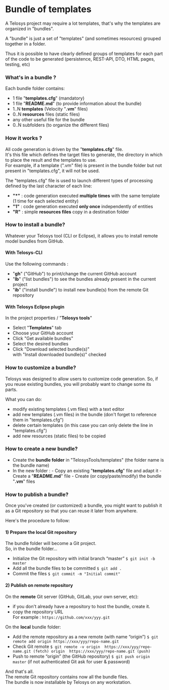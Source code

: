 # Bundle of templates

A Telosys project may require a lot templates, that's why the templates are organized in "bundles".

A "bundle" is just a set of "templates" \(and sometimes resources\) grouped together in a folder.

Thus it is possible to have clearly defined groups of templates for each part of the code to be generated \(persistence, REST-API, DTO, HTML pages, testing, etc\)

### What's in a bundle ?

Each bundle folder contains:

* 1 file "**templates.cfg**" \(mandatory\)
* 1 file "**README.md**" \(to provide information about the bundle\)
* 1..N **templates** \(Velocity "**.vm**" files\)
* 0..N **resources** files \(static files\)
* any other useful file for the bundle
* 0..N subfolders \(to organize the different files\)

### How it works ?

All code generation is driven by the "**templates.cfg**" file.  
It's this file which defines the target files to generate, the directory in which to place the result and the templates to use.  
For example, if a template \(".vm" file\) is present in the bundle folder but not present in "templates.cfg", it will not be used.

The "templates.cfg" file is used to launch different types of processing defined by the last character of each line:

* **"\*"** :  code generation executed **multiple times** with the same template \(1 time for each selected entity\)
* **"1"** :  code generation executed **only once** independently of entities 
* **"R"** :  simple **resources files** copy in a destination folder 

### How to install a bundle?

Whatever your Telosys tool \(CLI or Eclipse\), it allows you to install remote model bundles from GitHub.

#### With Telosys-CLI 

Use the following commands :

* "**gh**" \("GitHub"\) to print/change the current GitHub account
* "**lb**" \("list bundles"\) to see the bundles already present in the current project
* "**ib**" \("install bundle"\) to install new bundle\(s\) from the remote Git repository 

#### With Telosys Eclipse plugin

In the project properties / "**Telosys tools**"   
- Select "**Templates**" tab  
- Choose your GitHub account  
- Click "Get available bundles"  
- Select the desired bundles  
- Click "Download selected bundle\(s\)"   
  with "Install downloaded bundle\(s\)" checked

### How to customize a bundle?

Telosys was designed to allow users to customize code generation. So, if you reuse existing bundles, you will probably want to change some its parts.

What you can do:

* modify existing templates \(.vm files\) with a text editor
* add new templates \(.vm files\) in the bundle \(don't forget to reference them in "templates.cfg"\)
* delete certain templates \(in this case you can only delete the line in "templates.cfg"\)
* add new resources \(static files\) to be copied 

### How to create a new bundle?

* Create the **bundle folder** in "TelosysTools/templates" \(the folder name is the bundle name\)
* In the new folder : - Copy an existing "**templates.cfg**" file and adapt it - Create a "**README.md**" file  - Create \(or copy/paste/modify\) the bundle "**.vm**" files 

### How to publish a bundle?

Once you've created \(or customized\) a bundle, you might want to publish it as a Git repository so that you can reuse it later from anywhere.

Here's the procedure to follow:

#### 1\) Prepare the local Git repository 

The bundle folder will become a Git project.  
So, in the bundle folder... 

* Initialize the Git repository with initial branch “master”  `$ git init -b master`
* Add all the bundle files to be committed  `$ git add .`
* Commit the files  `$ git commit -m "Initial commit"`

#### 2\) Publish on remote repository 

On the **remote** Git server \(GitHub, GitLab, your own server, etc\):  
- if you don't already have a repository to host the bundle, create it.  
- copy the repository URL  
For example :  `https://github.com/xxx/yyy.git`

On the **local** bundle folder:

* Add the remote repository as a new remote \(with name “origin”\) `$ git remote add origin https://xxx/yyy/repo-name.git`
* Check Git remote `$ git remote -v origin  https://xxx/yyy/repo-name.git (fetch) origin  https://xxx/yyy/repo-name.git (push)`
* Push to remote “origin” \(the GitHub repository\)  `$ git push origin master` \(if not authenticated Git ask for user & password\)

And that's all.   
The remote Git repository contains now all the bundle files.   
The bundle is now installable by Telosys on any workstation.

